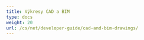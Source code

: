 ```yaml
---
title: Výkresy CAD a BIM
type: docs
weight: 20
url: /cs/net/developer-guide/cad-and-bim-drawings/
---
```

